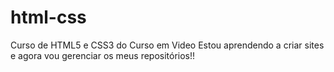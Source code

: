 # html-css
 Curso de HTML5 e CSS3 do Curso em Video
 Estou aprendendo a criar sites e agora vou gerenciar os meus repositórios!!

